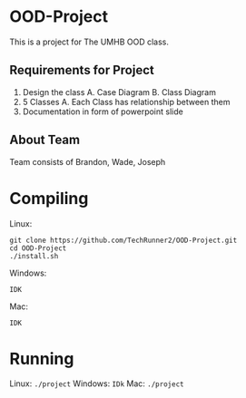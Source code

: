# OOD-Project
This is a project for The UMHB OOD class.
## Requirements for Project
1. Design the class
	A. Case Diagram
	B. Class Diagram
2. 5 Classes
	A. Each Class has relationship between them
3. Documentation in form of powerpoint slide

## About Team
Team consists of Brandon, Wade, Joseph

# Compiling
Linux:
```
git clone https://github.com/TechRunner2/OOD-Project.git
cd OOD-Project
./install.sh
```

Windows:
```
IDK
```

Mac:
```
IDK
```

# Running
Linux: ```./project```
Windows: ```IDk```
Mac: ```./project```
